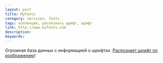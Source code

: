 ```yaml
---
layout: post
title: MyFonts
category: services, fonts
tags: коллекция, распознать шрифт, шрифт
link: http://www.myfonts.com
description:
keywords:
---
```


<p>Огромная база данных с информацией о шрифтах. <a href="http://www.myfonts.com/WhatTheFont/">Распознает шрифт по изображению</a>!</p>
